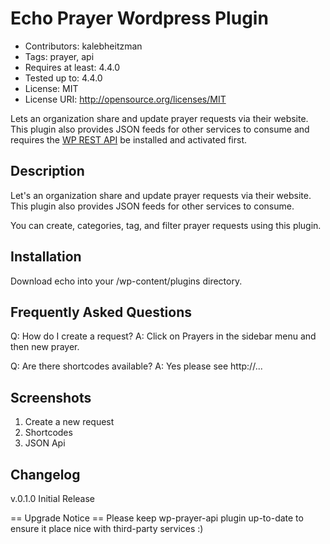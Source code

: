 # Echo Prayer Wordpress Plugin

* Contributors: kalebheitzman
* Tags: prayer, api
* Requires at least: 4.4.0
* Tested up to: 4.4.0
* License: MIT
* License URI: http://opensource.org/licenses/MIT

Lets an organization share and update prayer requests via their website. This plugin also provides JSON feeds for other services to consume and requires the [WP REST API](https://wordpress.org/plugins/rest-api/) be installed and activated first.

## Description
Let's an organization share and update prayer requests via their website. This plugin also provides JSON feeds for other services to consume.

You can create, categories, tag, and filter prayer requests using this plugin.

## Installation
Download echo into your /wp-content/plugins directory.

## Frequently Asked Questions
Q: How do I create a request?
A: Click on Prayers in the sidebar menu and then new prayer.

Q: Are there shortcodes available?
A: Yes please see http://...

## Screenshots
1. Create a new request
2. Shortcodes
3. JSON Api

## Changelog
v.0.1.0 Initial Release

== Upgrade Notice ==
Please keep wp-prayer-api plugin up-to-date to ensure it place nice with third-party services :)